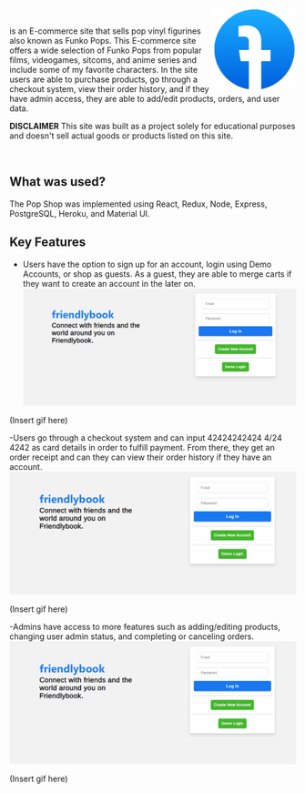 <img align="right" src="https://github.com/kevinyieh/friendlybook/blob/master/app/assets/images/small-logo.png" width=150px>




<br/>





[](https://poptoons-shop.herokuapp.com/) is an E-commerce site that sells pop vinyl figurines also known as Funko Pops. This E-commerce site offers a wide selection of Funko Pops from popular films, videogames, sitcoms, and anime series and include some of my favorite characters. In the site users are able to purchase products, go through a checkout system, view their order history, and if they have admin access, they are able to add/edit products, orders, and user data.

**DISCLAIMER** This site was built as a project solely for educational purposes and doesn't sell actual goods or products listed on this site.

<br/>

## What was used?

The Pop Shop was implemented using React, Redux, Node, Express, PostgreSQL, Heroku, and Material UI.

## Key Features

- Users have the option to sign up for an account, login using Demo Accounts, or shop as guests. As a guest, they are able to merge carts if they want to create an account in the later on.
![Login Demo](https://github.com/kevinyieh/friendlybook/blob/master/app/assets/images/login-demo.gif)

(Insert gif here)

-Users go through a checkout system and can input 42424242424 4/24 4242 as card details in order to fulfill payment. From there, they get an order receipt and can they can view their order history if they have an account.
![Login Demo](https://github.com/kevinyieh/friendlybook/blob/master/app/assets/images/login-demo.gif)

(Insert gif here)

-Admins have access to more features such as adding/editing products, changing user admin status, and completing or canceling orders.
![Login Demo](https://github.com/kevinyieh/friendlybook/blob/master/app/assets/images/login-demo.gif)

(Insert gif here)
